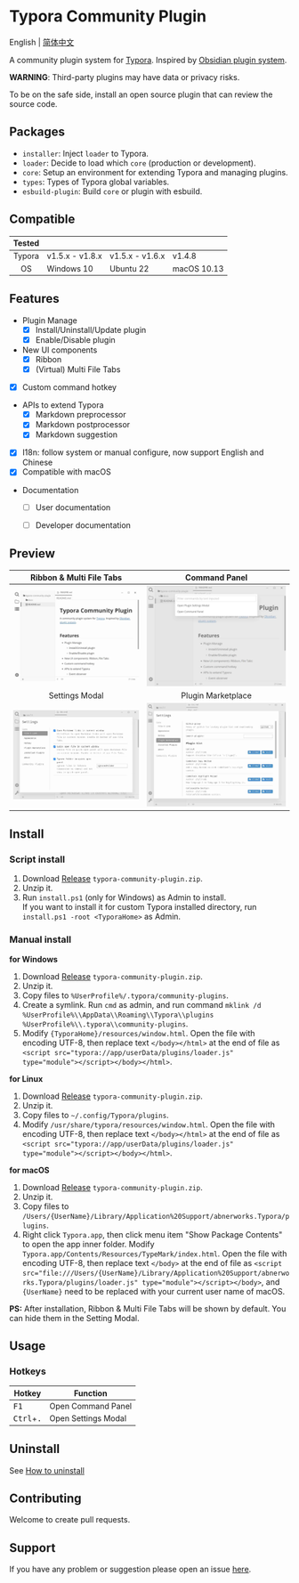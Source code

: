 # Typora Community Plugin

English | [简体中文](https://github.com/typora-community-plugin/typora-community-plugin/blob/main/README.zh-CN.md)

A community plugin system for [Typora](https://typora.io/). Inspired by [Obsidian plugin system](https://docs.obsidian.md/Home).

**WARNING**: Third-party plugins may have data or privacy risks.

To be on the safe side, install an open source plugin that can review the source code.



## Packages

- `installer`: Inject `loader` to Typora. 
- `loader`: Decide to load which `core` (production or development).
- `core`: Setup an environment for extending Typora and managing plugins.
- `types`: Types of Typora global variables.
- `esbuild-plugin`: Build `core` or plugin with esbuild.



## Compatible

| Tested |                 |                 |             |
| :----: | --------------- | --------------- | ----------- |
| Typora | v1.5.x - v1.8.x | v1.5.x - v1.6.x | v1.4.8      |
| OS     | Windows 10      | Ubuntu 22       | macOS 10.13 |



## Features

- Plugin Manage
  - [x] Install/Uninstall/Update plugin
  - [x] Enable/Disable plugin
- New UI components
  - [x] Ribbon
  - [x] (Virtual) Multi File Tabs
- [x] Custom command hotkey
- APIs to extend Typora
  - [x] Markdown preprocessor
  - [x] Markdown postprocessor
  - [x] Markdown suggestion
- [x] I18n: follow system or manual configure, now support English and Chinese
- [x] Compatible with macOS
- Documentation
  - [ ] User documentation
  - [ ] Developer documentation



## Preview

| Ribbon & Multi File Tabs              | Command Panel                             |
| :-----------------------------------: | :---------------------------------------: |
| ![](./docs/assets/base.jpg)           | ![](./docs/assets/command-modal.jpg)      |
| Settings Modal                        | Plugin Marketplace                        |
| ![](./docs/assets/settings-modal.jpg) | ![](./docs/assets/plugin-marketplace.jpg) |



## Install

### Script install

1. Download [Release][release] `typora-community-plugin.zip`.
2. Unzip it.
3. Run `install.ps1` (only for Windows) as Admin to install. <br> If you want to install it for custom Typora installed directory, run `install.ps1 -root <TyporaHome>` as Admin.

### Manual install

**for Windows**

1. Download [Release][release] `typora-community-plugin.zip`.
2. Unzip it.
3. Copy files to `%UserProfile%/.typora/community-plugins`.
4. Create a symlink. Run `cmd` as admin, and run command `mklink /d %UserProfile%\\AppData\\Roaming\\Typora\\plugins %UserProfile%\\.typora\\community-plugins`.
5. Modify `{TyporaHome}/resources/window.html`. Open the file with encoding UTF-8, then replace text `</body></html>` at the end of file as `<script src="typora://app/userData/plugins/loader.js" type="module"></script></body></html>`.

**for Linux**

1. Download [Release][release] `typora-community-plugin.zip`.
2. Unzip it.
3. Copy files to `~/.config/Typora/plugins`.
4. Modify `/usr/share/typora/resources/window.html`. Open the file with encoding UTF-8, then replace text `</body></html>` at the end of file as `<script src="typora://app/userData/plugins/loader.js" type="module"></script></body></html>`.

**for macOS**

1. Download [Release][release] `typora-community-plugin.zip`.
2. Unzip it.
3. Copy files to `/Users/{UserName}/Library/Application%20Support/abnerworks.Typora/plugins`.
4. Right click `Typora.app`, then click menu item "Show Package Contents" to open the app inner folder. Modify `Typora.app/Contents/Resources/TypeMark/index.html`. Open the file with encoding UTF-8, then replace text `</body>` at the end of file as `<script src="file:///Users/{UserName}/Library/Application%20Support/abnerworks.Typora/plugins/loader.js" type="module"></script></body>`, and `{UserName}` need to be replaced with your current user name of macOS.

**PS:** After installation, Ribbon & Multi File Tabs will be shown by default. You can hide them in the Setting Modal.



## Usage

### Hotkeys

| Hotkey                      | Function            |
| --------------------------- | ------------------- |
| <kbd>F1</kbd>               | Open Command Panel  |
| <kbd>Ctrl</kbd>+<kbd>.</kbd>| Open Settings Modal |



## Uninstall

See [How to uninstall](./docs/en-us/user-guide/uninstall.md)



## Contributing

Welcome to create pull requests.



## Support

If you have any problem or suggestion please open an issue [here](https://github.com/typora-community-plugin/typora-community-plugin/issues).



[release]: https://github.com/typora-community-plugin/typora-community-plugin/releases
